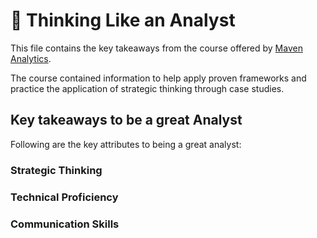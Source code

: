 # 💭 Thinking Like an Analyst

This file contains the key takeaways from the course offered by [Maven Analytics](https://www.mavenanalytics.io/course/thinking-like-an-analyst).

The course contained information to help apply proven frameworks and practice the application of strategic thinking through case studies.

## Key takeaways to be a great Analyst

Following are the key attributes to being a great analyst:

### Strategic Thinking



### Technical Proficiency



### Communication Skills
